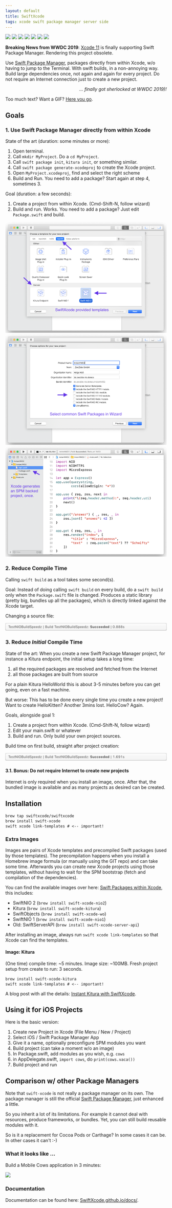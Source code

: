 ```yaml
---
layout: default
title: SwiftXcode
tags: xcode swift package manager server side
---
```


<p>
  <img src="https://img.shields.io/badge/swift-4-blue.svg" />
  <img src="https://img.shields.io/badge/swift-5-blue.svg" />
  <img src="https://img.shields.io/badge/swiftnio-1-blueviolet.svg" />
  <img src="https://img.shields.io/badge/swiftnio-2-blueviolet.svg" />
  <img src="https://img.shields.io/badge/kitura-2-01BBE6.svg" />
  <img src="https://img.shields.io/badge/os-macOS-green.svg?style=flat" />
  <img src="https://img.shields.io/homebrew/v/cake.svg" />
</p>

**Breaking News from WWDC 2019**: 
[Xcode 11](https://developer.apple.com/xcode/) 
is finally supporting Swift Package Manager. Rendering this project obsolete.

Use 
[Swift Package Manager](https://swift.org/package-manager/),
packages directly from within Xcode,
w/o having to jump to the Terminal.
With swift builds, in a non-annoying way.
Build large dependencies once, not again and again for every project.
Do not require an Internet connection just to create a new project.

<p style="text-align: right;"><i>... finally got sherlocked at WWDC 2019)!</i></p>

Too much text? Want a GIF? [Here you go](#what-it-looks-like-).

## Goals

### 1. Use Swift Package Manager directly from within Xcode

State of the art (duration: some minutes or more):
1. Open terminal.
2. Call `mkdir MyProject`. Do a `cd MyProject`.
3. Call `swift package init`, `kitura init`, or something similar.
4. Call `swift package generate-xcodeproj` to create the Xcode project.
5. Open `MyProject.xcodeproj`, find and select the right scheme
6. Build and Run.
You need to add a package? Start again at step 4, sometimes 3.

Goal (duration: a few seconds):
1. Create a project from within Xcode. (Cmd-Shift-N, follow wizard)
2. Build and run. Works.
You need to add a package? Just edit `Package.swift` and build.

![Template Selection](images/nio-2-setup/01-type-select.png)
![Project Wizard](images/nio-2-setup/02-wizard.png)
![Finished Project](images/nio-2-setup/03-project.png)

### 2. Reduce Compile Time

Calling `swift build` as a tool takes some second(s).

Goal:
Instead of doing calling `swift build` on every build,
do a `swift build` only when the `Package.swift` file is changed.
Produces a static library (pretty big, bundles up all the packages),
which is directly linked against the Xcode target.

Changing a source file:

![Buildtime second build](images/build-time-2nd.png)

### 3. Reduce *Initial* Compile Time

State of the art:
When you create a new Swift Package Manager project,
for instance a Kitura endpoint,
the initial setup takes a long time:
1. all the required packages are resolved and fetched from the Internet
2. all those packages are built from source

For a plain Kitura HelloWorld this is about 3-5 minutes before you can get
going, even on a fast machine.

But worse: This has to be done every single time you create a new project!
Want to create HelloKitten? Another 3mins lost. HelloCow? Again.

Goals, alongside goal 1:
1. Create a project from within Xcode. (Cmd-Shift-N, follow wizard)
2. Edit your main.swift or whatever
3. Build and run. Only build your own project sources.

Build time on first build, straight after project creation:

![Buildtime first build](images/build-time-1st.png)

#### 3.1. Bonus: Do not require Internet to create new projects

Internet is only required when you install an image, once.
After that, the bundled image is available and as many projects as desired
can be created.


## Installation

```shell
brew tap swiftxcode/swiftxcode
brew install swift-xcode
swift xcode link-templates # <-- important!
```

### Extra Images

Images are pairs of Xcode templates and precompiled Swift packages 
(used by those templates).
The precompilation happens when you install a Homebrew image formula
(or manually using the GIT repo) and can take some time.
Afterwards you can create new Xcode projects using those templates,
without having to wait for the SPM bootstrap (fetch and compilation
of the dependencies).

You can find the available images over here:
[Swift Packages within Xcode](https://github.com/SwiftXcode),
this includes:

- SwiftNIO 2 (`brew install swift-xcode-nio2`)
- Kitura (`brew install swift-xcode-kitura`)
- SwiftObjects (`brew install swift-xcode-wo`)
- SwiftNIO 1 (`brew install swift-xcode-nio1`)
- Old: SwiftServerAPI (`brew install swift-xcode-server-api`)

After installing an image, always run `swift xcode link-templates` so that
Xcode can find the templates.

#### Image: Kitura

(One time) compile time: ~5 minutes. Image size: ~100MB.
Fresh project setup from create to run: 3 seconds.

```shell
brew install swift-xcode-kitura
swift xcode link-templates # <-- important!
```

A blog post with all the details:
[Instant Kitura with SwiftXcode](http://www.alwaysrightinstitute.com/swift-xcode-kitura/).

## Using it for iOS Projects

Here is the basic version:

1. Create new Project in Xcode (File Menu / New / Project)
2. Select iOS / Swift Package Manager App
3. Give it a name, optionally preconfigure SPM modules you want
4. Build project (can take a moment w/o an image)
5. In Package.swift, add modules as you wish, e.g. `cows`
6. in AppDelegate.swift, `import cows`, do `print(cows.vaca())`
7. Build project and run

## Comparison w/ other Package Managers

Note that `swift-xcode` is not really a package manager on its own.
The package manager is still the official
[Swift Package Manager](https://swift.org/package-manager/),
just enhanced a little.

So you inherit a lot of its limitations.
For example it cannot deal with resources,
produce frameworks, or bundles.
Yet, you can still build reusable modules with it.

So is it a replacement for Cocoa Pods or Carthage?
In some cases it can be. In other cases it can't :-)

### What it looks like ...

Build a Mobile Cows application in 3 minutes:

<img src="http://zeezide.com/img/swift-xcode-uikit-cows.gif" />

### Documentation

Documentation can be found here:
[SwiftXcode.github.io/docs/](https://SwiftXcode.github.io/docs/).
